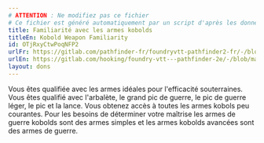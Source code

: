 ```yaml
---
# ATTENTION : Ne modifiez pas ce fichier
# Ce fichier est généré automatiquement par un script d'après les données du module Foundry VTT officiel et de sa traduction
title: Familiarité avec les armes kobolds
titleEn: Kobold Weapon Familiarity
id: OTjRxyCtwPoqNFP2
urlFr: https://gitlab.com/pathfinder-fr/foundryvtt-pathfinder2-fr/-/blob/master/data/feats/OTjRxyCtwPoqNFP2.htm
urlEn: https://gitlab.com/hooking/foundry-vtt---pathfinder-2e/-/blob/master/packs/data/feats.db/kobold-weapon-familiarity.json
layout: dons
---
```

Vous êtes qualifiée avec les armes idéales pour l'efficacité souterraines. Vous êtes qualifié avec l'arbalète, le grand pic de guerre, le pic de guerre léger, le pic et la lance. Vous obtenez accès à toutes les armes kobols peu courantes. Pour les besoins de déterminer votre maîtrise les armes de guerre kobolds sont des armes simples et les armes kobolds avancées sont des armes de guerre.
